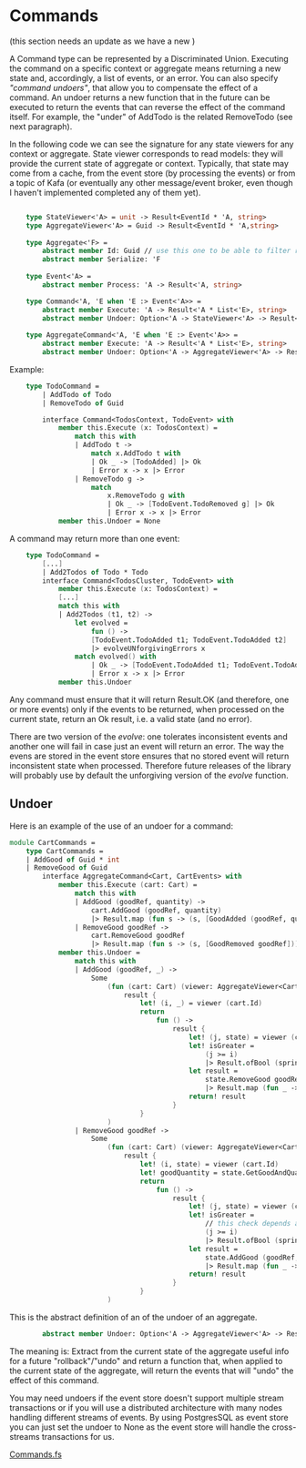 # Commands

(this section needs an update as we have a new )

A Command type can be represented by a Discriminated Union. Executing the command on a specific context or aggregate means returning a new state and, accordingly, a list of events, or an error.
You can also specify _"command undoers"_, that allow you to compensate the effect of a command. An undoer returns a new function that in the future can be executed to return the events that can reverse the effect of the command itself.
For example, the "under" of AddTodo is the related RemoveTodo (see next paragraph).

In the following code we can see the signature for any state viewers for any context or aggregate. State viewer corresponds to read models: they will provide the current state of aggregate or context. Typically, that state may come from a cache, from the event store (by processing the events) or from a topic of Kafa (or eventually any other message/event broker, even though I haven't implemented completed any of them yet).

```FSharp

    type StateViewer<'A> = unit -> Result<EventId * 'A, string>
    type AggregateViewer<'A> = Guid -> Result<EventId * 'A,string>
    
    type Aggregate<'F> =
        abstract member Id: Guid // use this one to be able to filter related events from same string
        abstract member Serialize: 'F
    
    type Event<'A> =
        abstract member Process: 'A -> Result<'A, string>

    type Command<'A, 'E when 'E :> Event<'A>> =
        abstract member Execute: 'A -> Result<'A * List<'E>, string>
        abstract member Undoer: Option<'A -> StateViewer<'A> -> Result<unit -> Result<List<'E>, string>, string>>
        
    type AggregateCommand<'A, 'E when 'E :> Event<'A>> =
        abstract member Execute: 'A -> Result<'A * List<'E>, string>
        abstract member Undoer: Option<'A -> AggregateViewer<'A> -> Result<unit -> Result<List<'E>, string>, string>>


```

Example:

```FSharp
    type TodoCommand =
        | AddTodo of Todo
        | RemoveTodo of Guid

        interface Command<TodosContext, TodoEvent> with
            member this.Execute (x: TodosContext) =
                match this with
                | AddTodo t -> 
                    match x.AddTodo t with
                    | Ok _ -> [TodoAdded] |> Ok
                    | Error x -> x |> Error
                | RemoveTodo g ->
                    match
                        x.RemoveTodo g with
                        | Ok _ -> [TodoEvent.TodoRemoved g] |> Ok
                        | Error x -> x |> Error
            member this.Undoer = None
```

A command may return more than one event:

```FSharp
    type TodoCommand =
        [...]
        | Add2Todos of Todo * Todo
        interface Command<TodosCluster, TodoEvent> with
            member this.Execute (x: TodosContext) =
            [...]
            match this with
            | Add2Todos (t1, t2) -> 
                let evolved =
                    fun () ->
                    [TodoEvent.TodoAdded t1; TodoEvent.TodoAdded t2]
                    |> evolveUNforgivingErrors x
                match evolved() with
                    | Ok _ -> [TodoEvent.TodoAdded t1; TodoEvent.TodoAdded t2] |> Ok
                    | Error x -> x |> Error
            member this.Undoer

```
Any command must ensure that it will return Result.OK (and therefore, one or more events) only if the events to be returned, when processed on the current state, return an Ok result, i.e. a valid state (and no error). 

There are two version of the _evolve_: one tolerates inconsistent events and another one will fail in case just an event will return an error.
The way the evens are stored in the event store ensures that no stored event will return inconsistent state when processed. Therefore future releases of the library will probably use by default the unforgiving version of the _evolve_ function.

## Undoer

Here is an example of the use of an undoer for a command:


```fsharp
module CartCommands =
    type CartCommands =
    | AddGood of Guid * int
    | RemoveGood of Guid
        interface AggregateCommand<Cart, CartEvents> with
            member this.Execute (cart: Cart) =
                match this with
                | AddGood (goodRef, quantity) -> 
                    cart.AddGood (goodRef, quantity)
                    |> Result.map (fun s -> (s, [GoodAdded (goodRef, quantity)]))
                | RemoveGood goodRef ->
                    cart.RemoveGood goodRef
                    |> Result.map (fun s -> (s, [GoodRemoved goodRef]))
            member this.Undoer = 
                match this with
                | AddGood (goodRef, _) -> 
                    Some 
                        (fun (cart: Cart) (viewer: AggregateViewer<Cart>) ->
                            result {
                                let! (i, _) = viewer (cart.Id) 
                                return
                                    fun () ->
                                        result {
                                            let! (j, state) = viewer (cart.Id)
                                            let! isGreater = 
                                                (j >= i)
                                                |> Result.ofBool (sprintf "execution undo state '%d' must be after the undo command state '%d'" j i)
                                            let result =
                                                state.RemoveGood goodRef
                                                |> Result.map (fun _ -> [GoodRemoved goodRef])
                                            return! result
                                        }
                                }
                        )
                | RemoveGood goodRef ->
                    Some
                        (fun (cart: Cart) (viewer: AggregateViewer<Cart>) ->
                            result {
                                let! (i, state) = viewer (cart.Id) 
                                let! goodQuantity = state.GetGoodAndQuantity goodRef
                                return
                                    fun () ->
                                        result {
                                            let! (j, state) = viewer (cart.Id)
                                            let! isGreater = 
                                                // this check depends also on the number of events generated by the command (i.e. the j >= (i+1) if command generates 2 event)
                                                (j >= i)
                                                |> Result.ofBool (sprintf "execution undo state '%d' must be after the undo command state '%d'" j i)
                                            let result =
                                                state.AddGood (goodRef, goodQuantity)
                                                |> Result.map (fun _ -> [GoodAdded (goodRef, goodQuantity)])
                                            return! result
                                        }
                                }
                        )
 ```


This is the abstract definition of an of the undoer of an aggregate.
```FSharp
        abstract member Undoer: Option<'A -> AggregateViewer<'A> -> Result<unit -> Result<List<'E>, string>, string>>
```

The meaning is:
Extract from the current state of the aggregate useful info for a future "rollback"/"undo" and return a function that, when applied to the current state of the aggregate, will return the events that will "undo" the effect of this command.

You may need undoers if the event store doesn't support multiple stream transactions or if you will use a distributed architecture with many nodes handling different streams of events.
By using PostgresSQL as event store you can just set the undoer to None as the event store will handle the cross-streams transactions for us. 

[Commands.fs](https://github.com/tonyx/Sharpino/blob/main/Sharpino.Sample/Domain/Tags/Commands.fs)


